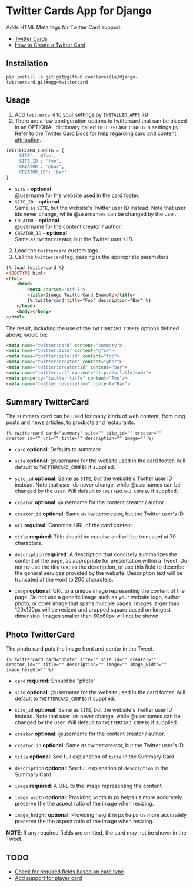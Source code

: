 # Twitter Cards App for Django

Adds HTML Meta tags for Twitter Card support.

* [Twitter Cards](https://dev.twitter.com/docs/cards)
* [How to Create a Twitter Card](http://davidwalsh.name/twitter-cards)
    
## Installation

```
pip install -e git+git@github.com:leveille/django-twittercard.git#egg=twittercard
```

## Usage

1. Add `twittercard` to your settings.py `INSTALLED_APPS` list
2. There are a few configuration options to twittercard that can be placed in an OPTIONAL dictionary called `TWITTERCARD_CONFIG` in settings.py.  Refer to the [Twitter Card Docs](https://dev.twitter.com/docs/cards) for help regarding [card and content attribution](https://dev.twitter.com/docs/cards#content).

```python
TWITTERCARD_CONFIG = {
    'SITE': '@foo',
    'SITE_ID': 'foo',
    'CREATOR': '@bar',
    'CREATOR_ID': 'bar'
}
```

* `SITE` - __optional__    
  @username for the website used in the card footer.
* `SITE_ID` - __optional__    
  Same as `SITE`, but the website's Twitter user ID instead. Note that user ids never change, while @usernames can be changed by the user.
* `CREATOR` - __optional__    
  @username for the content creator / author.
* `CREATOR_ID` - __optional__    
  Same as twitter:creator, but the Twitter user's ID.

2. Load the `twittercard` custom tags
3. Call the `twittercard` tag, passing in the appropriate parameters

```html
{% load twittercard %}
<!DOCTYPE html>
<html>
    <head>
        <meta charset="utf-8">
        <title>Django TwitterCard Example</title>
        {% twittercard title="Foo" description="Bar" %}
    </head>
    <body></body>
</html>
```

The result, including the use of the `TWITTERCARD_CONFIG` options defined above, would be:

```html
<meta name="twitter:card" content="summary">
<meta name="twitter:site" content="@foo">
<meta name="twitter:site:id" content="foo">
<meta name="twitter:creator" content="@bar">
<meta name="twitter:creator:id" content="bar">
<meta name="twitter:url" content="http://url.tld/sub/">
<meta property="twitter:title" content="Foo"/>
<meta name="twitter:description" content="Bar">
```

## Summary TwitterCard

The summary card can be used for many kinds of web content, from blog posts and news articles, to products and restaurants.

```
{% twittercard card="summary" site="" site_id="" creator="" creator_id="" url="" title="" description="" image="" %}
```

* `card` __optional__: Defaults to summary

* `site` __optional__: @username for the website used in the card footer.  Will default to `TWITTERCARD_CONFIG` if supplied.

* `site_id` __optional__: Same as `SITE`, but the website's Twitter user ID instead. Note that user ids never change, while @usernames can be changed by the user.  Will default to `TWITTERCARD_CONFIG` if supplied.

* `creator` __optional__: @username for the content creator / author.

* `creator_id` __optional__: Same as twitter:creator, but the Twitter user's ID.

* `url` __required__: Canonical URL of the card content.

* `title` __required__: Title should be concise and will be truncated at 70 characters.

* `description` __required__: A description that concisely summarizes the content of the page, as appropriate for presentation within a Tweet. Do not re-use the title text as the description, or use this field to describe the general services provided by the website. Description text will be truncated at the word to 200 characters.

* `image` __optional__: URL to a unique image representing the content of the page. Do not use a generic image such as your website logo, author photo, or other image that spans multiple pages. Images larger than 120x120px will be resized and cropped square based on longest dimension. Images smaller than 60x60px will not be shown.

## Photo TwitterCard

The photo card puts the image front and center in the Tweet.

```
{% twittercard card="photo" site="" site_id="" creator="" creator_id="" title="" description="" image="" image_width="" image_height="" %}
```

* `card` __required__: Should be "photo"

* `site` __optional__: @username for the website used in the card footer.  Will default to `TWITTERCARD_CONFIG` if supplied.

* `site_id` __optional__: Same as `SITE`, but the website's Twitter user ID instead. Note that user ids never change, while @usernames can be changed by the user.  Will default to `TWITTERCARD_CONFIG` if supplied.

* `creator` __optional__: @username for the content creator / author.

* `creator_id` __optional__: Same as twitter:creator, but the Twitter user's ID.

* `title` __optional__: See full explanation of `title` in the Summary Card

* `description` __optional__: See full explanation of `description` in the Summary Card

* `image` __required__: A URL to the image representing the content.

* `image_width` __optional__: Providing width in px helps us more accurately preserve the the aspect ratio of the image when resizing.

* `image_height` __optional__: Providing height in px helps us more accurately preserve the the aspect ratio of the image when resizing.

**NOTE**: If any required fields are omitted, the card may not be shown in the Tweet.

## TODO

* [Check for required fields based on card type](https://github.com/leveille/django-twittercard/issues/1)
* [Add support for player card](https://github.com/leveille/django-twittercard/issues/2)

